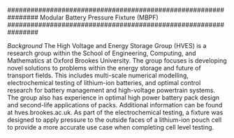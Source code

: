 ################################################################
Modular Battery Pressure Fixture (MBPF)
################################################################

*Background*
The High Voltage and Energy Storage Group (HVES) is a research group within the School of Engineering, Computing, and Mathematics at Oxford Brookes University. The group focuses is developing novel solutions to problems within the energy storage and future of transport fields. This includes multi-scale numerical modelling, electrochemical testing of lithium-ion batteries, and optimal control research for battery management and high-voltage powertrain systems. The group also has experience in optimal high power battery pack design and second-life applications of packs. Additional information can be found at hves.brookes.ac.uk. As part of the electrochemical testing, a fixture was designed to apply pressure to the outside faces of a lithium-ion pouch cell to provide a more accurate use case when completing cell level testing.